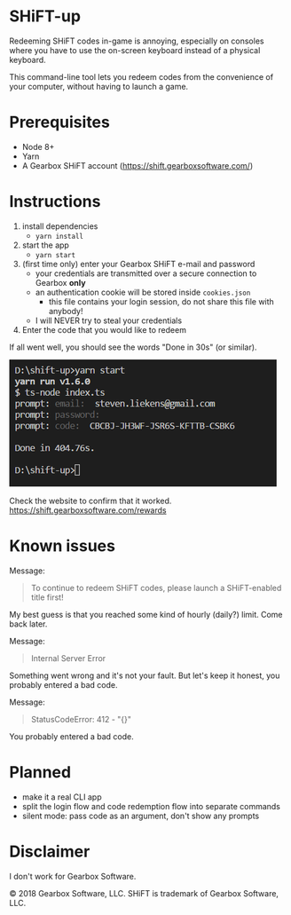 # SHiFT-up
Redeeming SHiFT codes in-game is annoying, especially on consoles where you have to use the on-screen keyboard instead of a physical keyboard.

This command-line tool lets you redeem codes from the convenience of your computer, without having to launch a game.

# Prerequisites
- Node 8+
- Yarn 
- A Gearbox SHiFT account (https://shift.gearboxsoftware.com/)

# Instructions
1. install dependencies
    - `yarn install`
2. start the app
    - `yarn start`
3. (first time only) enter your Gearbox SHiFT e-mail and password
    - your credentials are transmitted over a secure connection to Gearbox **only**
    - an authentication cookie will be stored inside `cookies.json`
       - this file contains your login session, do not share this file with anybody! 
    - I will NEVER try to steal your credentials
4. Enter the code that you would like to redeem

If all went well, you should see the words "Done in 30s" (or similar).

![Example](assets/success.PNG)

Check the website to confirm that it worked.  
https://shift.gearboxsoftware.com/rewards

# Known issues
Message:
 > To continue to redeem SHiFT codes, please launch a SHiFT-enabled title first!

My best guess is that you reached some kind of hourly (daily?) limit. Come back later.

Message:
> Internal Server Error

Something went wrong and it's not your fault. But let's keep it honest, you probably entered a bad code.

Message:
> StatusCodeError: 412 - "{}"

You probably entered a bad code.

# Planned
- make it a real CLI app
- split the login flow and code redemption flow into separate commands
- silent mode: pass code as an argument, don't show any prompts

# Disclaimer
I don't work for Gearbox Software.

© 2018 Gearbox Software, LLC. SHiFT is trademark of Gearbox Software, LLC.
